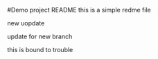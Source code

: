 #Demo project README
this is a simple redme file


new uopdate

update for new branch

this is bound to trouble
